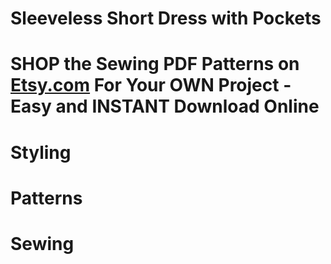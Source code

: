 # Sleeveless Short Dress with Pockets

# SHOP the Sewing PDF Patterns on [Etsy.com](https://www.etsy.com/ca/listing/1373821006/sleeveless-short-dress-with-pockets) For Your OWN Project - Easy and INSTANT Download Online

<picture src="Sleeveless Dress_01.jpg" alt="Sleeveless Dress_01"></picture>

<picture src="Sleeveless Dress_02.jpg" alt="Sleeveless Dress_02"></picture>

<picture src="Sleeveless Dress_03.jpg" alt="Sleeveless Dress_03"></picture>

# Styling

<picture src="Sleeveless Dress_04.jpg" alt="Sleeveless Dress_04"></picture>

# Patterns

<picture src="Sleeveless Dress_05.jpg" alt="Sleeveless Dress_05"></picture>

<picture src="Sleeveless Dress_06.png" alt="Sleeveless Dress_06"></picture>

# Sewing

<picture src="Sleeveless Dress_07.jpg" alt="Sleeveless Dress_07"></picture>

<picture src="Sleeveless Dress_08.jpg" alt="Sleeveless Dress_08"></picture>

<picture src="Sleeveless Dress_09.jpg" alt="Sleeveless Dress_09"></picture>

<picture src="Sleeveless Dress_10.jpg" alt="Sleeveless Dress_10"></picture>

<picture src="Sleeveless Dress_11.jpg" alt="Sleeveless Dress_11"></picture>

